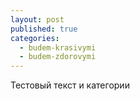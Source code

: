```yaml
---
layout: post
published: true
categories:
  - budem-krasivymi
  - budem-zdorovymi
---
```

Тестовый текст и категории
